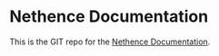 # Nethence Documentation

This is the GIT repo for the [Nethence Documentation](http://doc.nethence.com/).

